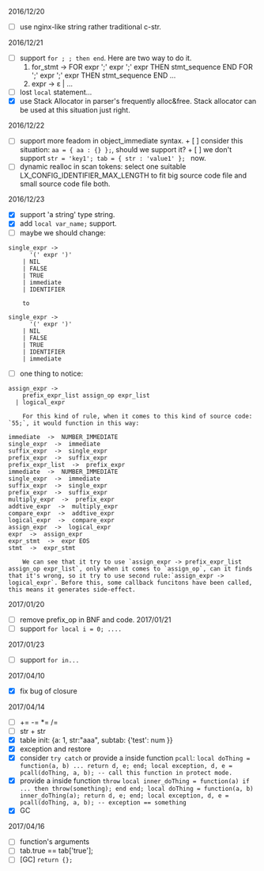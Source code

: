 2016/12/20

 + [ ] use nginx-like string rather traditional c-str.

2016/12/21

 + [ ] support `for ; ; then end`. Here are two way to do it.
    1. for_stmt ->
          FOR expr ';' expr ';' expr THEN stmt_sequence END
          FOR ';' expr ';' expr THEN stmt_sequence END
          ...
    2. expr ->
              ε
            | ...
 + [ ] lost `local` statement...
 + [X] use Stack Allocator in parser's frequently alloc&free. Stack allocator can be used at this situation just right.

 2016/12/22

  + [ ] support more feadom in object_immediate syntax.
        + [ ] consider this situation: `aa = { aa : {} };`, should we support it?
        + [ ] we don't support `str = 'key1'; tab = { str : 'value1' }; ` now.
  + [ ] dynamic realloc in scan tokens: select one suitable LX_CONFIG_IDENTIFIER_MAX_LENGTH to fit big source code file and small source code file both.

2016/12/23

 + [X] support 'a string' type string.
 + [X] add `local var_name;` support.
 + [ ] maybe we should change:
```
single_expr ->
      '(' expr ')'
    | NIL
    | FALSE
    | TRUE
    | immediate
    | IDENTIFIER
```
        to 
```
single_expr ->
      '(' expr ')'
    | NIL
    | FALSE
    | TRUE
    | IDENTIFIER
    | immediate
```
 + [ ] one thing to notice:
```
assign_expr ->
    prefix_expr_list assign_op expr_list
  | logical_expr
```
        For this kind of rule, when it comes to this kind of source code: `55;`, it would function in this way:
```
immediate  ->  NUMBER_IMMEDIATE
single_expr  ->  immediate
suffix_expr  ->  single_expr
prefix_expr  ->  suffix_expr
prefix_expr_list  ->  prefix_expr
immediate  ->  NUMBER_IMMEDIATE
single_expr  ->  immediate
suffix_expr  ->  single_expr
prefix_expr  ->  suffix_expr
multiply_expr  ->  prefix_expr
addtive_expr  ->  multiply_expr
compare_expr  ->  addtive_expr
logical_expr  ->  compare_expr
assign_expr  ->  logical_expr
expr  ->  assign_expr
expr_stmt  ->  expr EOS
stmt  ->  expr_stmt
```
        We can see that it try to use `assign_expr -> prefix_expr_list assign_op expr_list`, only when it comes to `assign_op`, can it finds that it's wrong, so it try to use second rule:`assign_expr -> logical_expr`. Before this, some callback funcitons have been called, this means it generates side-effect.

2017/01/20
 + [ ] remove prefix_op in BNF and code.
2017/01/21
 + [ ] support `for local i = 0; ....`

2017/01/23
 + [ ] support `for in...`
 
2017/04/10
 + [X] fix bug of closure


2017/04/14
 + [ ]  += -= *= /=
 + [ ]  str + str
 + [X]  table init: {a: 1, str:"aaa", subtab: {'test': num }}
 + [X]  exception and restore
 + [X]  consider `try catch` or provide a inside function `pcall`:
        ```
        local doThing = function(a, b) ... return d, e; end;
        local exception, d, e = pcall(doThing, a, b); -- call this function in protect mode.
        ```
 + [X]  provide a inside function `throw`
        ```
        local inner_doThing = function(a) if ... then throw(something); end end;
        local doThing = function(a, b) inner_doThing(a); return d, e; end;
        local exception, d, e = pcall(doThing, a, b); -- exception == something
        ```
 + [X]  GC

2017/04/16
 + [ ]  function's arguments
 + [ ]  tab.true == tab['true'];
 + [ ]  [GC] `return {};`
